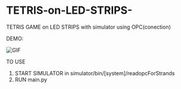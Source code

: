 # TETRIS-on-LED-STRIPS-
TETRIS GAME on LED STRIPS with simulator using OPC(conection)



DEMO:


![GIF](https://github.com/QwakDev/TETRIS-on-LED-STRIPS-/assets/130720687/7df27955-c27e-4da8-b162-580eb7e5a981)

TO USE
1. START SIMULATOR in simulator/bin/[system]/readopcForStrands
2. RUN main.py
